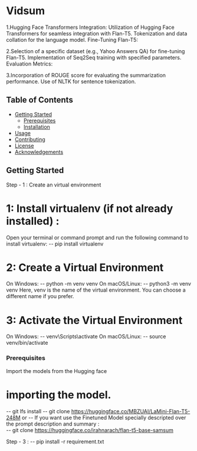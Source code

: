 # Vidsum
1.Hugging Face Transformers Integration:
Utilization of Hugging Face Transformers for seamless integration with Flan-T5.
Tokenization and data collation for the language model.
Fine-Tuning Flan-T5:

2.Selection of a specific dataset (e.g., Yahoo Answers QA) for fine-tuning Flan-T5.
Implementation of Seq2Seq training with specified parameters.
Evaluation Metrics:

3.Incorporation of ROUGE score for evaluating the summarization performance.
Use of NLTK for sentence tokenization.

## Table of Contents

- [Getting Started](#getting-started)
  - [Prerequisites](#prerequisites)
  - [Installation](#installation)
- [Usage](#usage)
- [Contributing](#contributing)
- [License](#license)
- [Acknowledgements](#acknowledgements)

## Getting Started

Step - 1 : Create an virtual environment 
# 1: Install virtualenv (if not already installed) : 
Open your terminal or command prompt and run the following command to install virtualenv:
-- pip install virtualenv


# 2: Create a Virtual Environment
On Windows:
-- python -m venv venv
On macOS/Linux:
-- python3 -m venv venv
Here, venv is the name of the virtual environment. You can choose a different name if you prefer.


# 3: Activate the Virtual Environment
On Windows:
-- venv\Scripts\activate
On macOS/Linux:
-- source venv/bin/activate



### Prerequisites

Import the models from the Hugging face
# importing the model.
-- git lfs install
-- git clone https://huggingface.co/MBZUAI/LaMini-Flan-T5-248M
or
-- If you want use the Finetuned Model specially descripted 
   over the prompt description and summary :  
   -- git clone https://huggingface.co/irahnarach/flan-t5-base-samsum

Step - 3 :
-- pip install -r requirement.txt





























